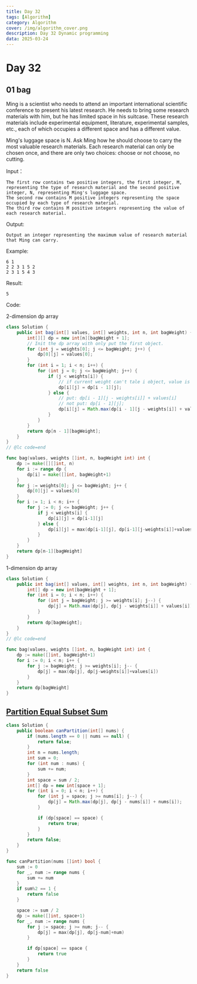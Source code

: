 ```yaml
---
title: Day 32
tags: [Algorithm]
category: Algorithm
cover: /img/algorithm_cover.png
description: Day 32 Dynamic programming
data: 2025-03-24
---
```


# Day 32

## 01 bag

Ming is a scientist who needs to attend an important international scientific conference to present his latest research. He needs to bring some research materials with him, but he has limited space in his suitcase. These research materials include experimental equipment, literature, experimental samples, etc., each of which occupies a different space and has a different value. 

Ming's luggage space is N. Ask Ming how he should choose to carry the most valuable research materials. Each research material can only be chosen once, and there are only two choices: choose or not choose, no cutting.

Input：

```
The first row contains two positive integers, the first integer, M, representing the type of research material and the second positive integer, N, representing Ming's luggage space.
The second row contains M positive integers representing the space occupied by each type of research material. 
The third row contains M positive integers representing the value of each research material.
```

Output:

```
Output an integer representing the maximum value of research material that Ming can carry.
```

Example:

```
6 1
2 2 3 1 5 2
2 3 1 5 4 3
```

Result:

```
5
```

Code:

2-dimension dp array

```java
class Solution {
    public int bag(int[] values, int[] weights, int n, int bagWeight) {
        int[][] dp = new int[n][bagWeight + 1];
        // Init the dp array with only put the first object.
        for (int j = weights[0]; j <= bagWeight; j++) {
            dp[0][j] = values[0];
        }
        for (int i = 1; i < n; i++) {
            for (int j = 0; j <= bagWeight; j++) {
                if (j < weights[i]) {
                    // if current weight can't tale i object, value is same as dp[i - 1][j].
                    dp[i][j] = dp[i - 1][j];
                } else {
                    // put: dp[i - 1][j - weights[i]] + values[i]
                    // not put: dp[i - 1][j];
                    dp[i][j] = Math.max(dp[i - 1][j - weights[i]] + values[i], dp[i - 1][j]);
                }
            }
        }
        return dp[n - 1][bagWeight];
    }
}
// @lc code=end

```

```go
func bag(values, weights []int, n, bagWeight int) int {
	dp := make([][]int, n)
	for i := range dp {
		dp[i] = make([]int, bagWeight+1)
	}
	for j := weights[0]; j <= bagWeight; j++ {
		dp[0][j] = values[0]
	}
	for i := 1; i < n; i++ {
		for j := 0; j <= bagWeight; j++ {
			if j < weights[i] {
				dp[i][j] = dp[i-1][j]
			} else {
				dp[i][j] = max(dp[i-1][j], dp[i-1][j-weights[i]]+values[i])
			}
		}
	}
	return dp[n-1][bagWeight]
}

```

1-dimension dp array

```java
class Solution {
    public int bag(int[] values, int[] weights, int n, int bagWeight) {
        int[] dp = new int[bagWeight + 1];
        for (int i = 0; i < n; i++) {
            for (int j = bagWeight; j >= weights[i]; j--) {
                dp[j] = Math.max(dp[j], dp[j - weights[i]] + values[i]);
            }
        }
        return dp[bagWeight];
    }
}
// @lc code=end
```

```go
func bag(values, weights []int, n, bagWeight int) int {
	dp := make([]int, bagWeight+1)
	for i := 0; i < n; i++ {
		for j := bagWeight; j >= weights[i]; j-- {
			dp[j] = max(dp[j], dp[j-weights[i]]+values[i])
		}
	}
	return dp[bagWeight]
}

```

## [Partition Equal Subset Sum](https://leetcode.com/problems/partition-equal-subset-sum/description/)

```java
class Solution {
    public boolean canPartition(int[] nums) {
        if (nums.length == 0 || nums == null) {
            return false;
        }
        int n = nums.length;
        int sum = 0;
        for (int num : nums) {
            sum += num;
        }
        int space = sum / 2;
        int[] dp = new int[space + 1];
        for (int i = 0; i < n; i++) {
            for (int j = space; j >= nums[i]; j--) {
                dp[j] = Math.max(dp[j], dp[j - nums[i]] + nums[i]);
            }

            if (dp[space] == space) {
                return true;
            }
        }
        return false;
    }
}
```

```go
func canPartition(nums []int) bool {
	sum := 0
	for _, num := range nums {
		sum += num
	}
	if sum%2 == 1 {
		return false
	}

	space := sum / 2
	dp := make([]int, space+1)
	for _, num := range nums {
		for j := space; j >= num; j-- {
			dp[j] = max(dp[j], dp[j-num]+num)
		}

		if dp[space] == space {
			return true
		}
	}
	return false
}
```


